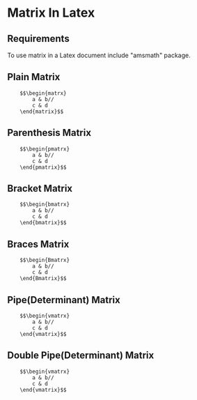 Matrix In Latex
===============

## Requirements

To use matrix in a Latex document include "amsmath" package.

## Plain Matrix

```
	$$\begin{matrx}	
		a & b//
		c & d
	\end{matrix}$$
```

## Parenthesis Matrix

```
	$$\begin{pmatrx}	
		a & b//
		c & d
	\end{pmatrix}$$
```

## Bracket Matrix

```
	$$\begin{bmatrx}	
		a & b//
		c & d
	\end{bmatrix}$$
```

## Braces Matrix

```
	$$\begin{Bmatrx}	
		a & b//
		c & d
	\end{Bmatrix}$$
```

## Pipe(Determinant) Matrix

```
	$$\begin{vmatrx}	
		a & b//
		c & d
	\end{vmatrix}$$
```

## Double Pipe(Determinant) Matrix

```
	$$\begin{vmatrx}	
		a & b//
		c & d
	\end{vmatrix}$$
```
